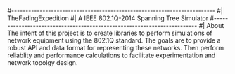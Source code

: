 #------------------------------------------------------------------------
#| TheFadingExpedition
#|    A IEEE 802.1Q-2014 Spanning Tree Simulator
#------------------------------------------------------------------------
#| About
  The intent of this project is to create libraries to perform 
simulations of network equipment using the 802.1Q standard. The goals are
to provide a robust API and data format for representing these networks.
Then perform reliablity and performance calculations to facilitate
experimentation and network topolgy design.
